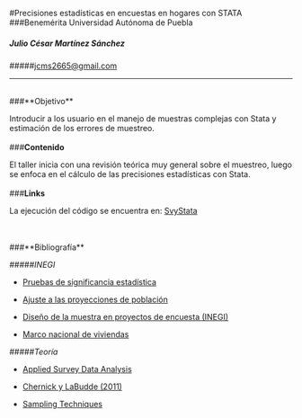 #Precisiones estadísticas en encuestas en hogares con STATA
###Benemérita Universidad Autónoma de Puebla
##### Julio César Martínez Sánchez 
#####jcms2665@gmail.com

___
<br>
###**Objetivo**

Introducir a los usuario en el manejo de muestras complejas con Stata y estimación de los errores de muestreo.
<br>
<br>
###**Contenido**

El taller inicia con una revisión teórica muy general sobre el muestreo, luego se enfoca en el cálculo de las precisiones estadísticas con Stata.
<br>
<br>
###**Links**

La ejecución del código se encuentra en: [SvyStata](http://rpubs.com/jcms2665/SvyStata)

<br>
<br>
###**Bibliografía**


#####*INEGI*

* [Pruebas de significancia estadística](http://www.beta.inegi.org.mx/contenidos/proyectos/enchogares/regulares/enoe/doc/enoe_significancia.pdf)

* [Ajuste a las proyecciones de población](http://www.beta.inegi.org.mx/contenidos/proyectos/enchogares/regulares/enoe/doc/Nota_Result_Proy.pdf)

* [Diseño de la muestra en proyectos de encuesta (INEGI)](http://www.snieg.mx/contenidos/espanol/normatividad/doctos_genbasica/muestra_encuesta.pdf)

* [Marco nacional de viviendas](http://www.inegi.org.mx/eventos/2013/Foro_Estadistica/doc/P-AnaMariaLanderos.pdf)


#####*Teoría*

* [Applied Survey Data Analysis](http://www.isr.umich.edu/src/smp/asda/)

* [Chernick y LaBudde (2011)](http://www.ievbras.ru/ecostat/Kiril/R/Biblio/R_eng/Chernick2011.pdf)

* [Sampling Techniques](http://hbanaszak.mjr.uw.edu.pl/StatRozw/Books/Cochran_1977_Sampling%20Techniques.pdf)



